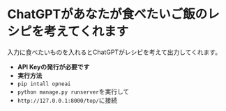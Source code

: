 # ChatGPTがあなたが食べたいご飯のレシピを考えてくれます

入力に食べたいものを入れるとChatGPTがレシピを考えて出力してくれます。
- **API Keyの発行が必要です**
- **実行方法**
- `pip intall opneai`
- `python manage.py runserver`を実行して
- `http://127.0.0.1:8000/top/`に接続

